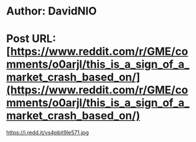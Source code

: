 # Author: DavidNIO
# Post URL: [https://www.reddit.com/r/GME/comments/o0arjl/this_is_a_sign_of_a_market_crash_based_on/](https://www.reddit.com/r/GME/comments/o0arjl/this_is_a_sign_of_a_market_crash_based_on/)


https://i.redd.it/vs4pbit9le571.jpg